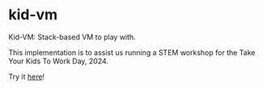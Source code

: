 # kid-vm

Kid-VM: Stack-based VM to play with.

This implementation is to assist us running a STEM workshop for the Take Your Kids
To Work Day, 2024.

Try it [here](index.html)!

